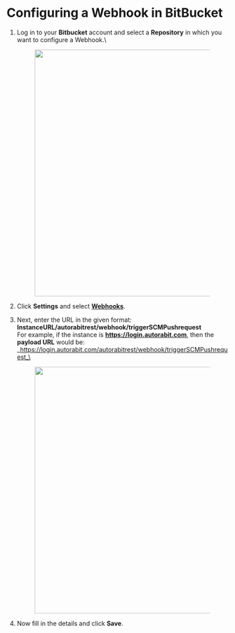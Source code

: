 # Configuring a Webhook in BitBucket

1.  Log in to your **Bitbucket** account and select a **Repository** in which you want to configure a Webhook.\


    <figure><img src="https://cdn.document360.io/8711f4e7-c040-4616-aac9-d947f87e4619/Images/Documentation/drexHowtoconfigureaWebhookinBitbucketcustom1.png" alt="" width="563"><figcaption></figcaption></figure>
2. Click **Settings** and select [**Webhooks**](../../../codescan/codescan-integration/webhooks/).
3.  Next, enter the URL in the given format: **InstanceURL/autorabitrest/webhook/triggerSCMPushrequest**\
    For example, if the instance is **https://login.autorabit.com**, then the **payload URL** would be: _https://login.autorabit.com/autorabitrest/webhook/triggerSCMPushrequest_\


    <figure><img src="https://cdn.document360.io/8711f4e7-c040-4616-aac9-d947f87e4619/Images/Documentation/drexHowtoconfigureaWebhookinBitbucketcustom21.png" alt="" width="563"><figcaption></figcaption></figure>
4. Now fill in the details and click **Save**.
